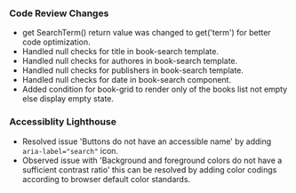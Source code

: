 ### Code Review Changes

- get SearchTerm() return value was changed to get('term') for better code optimization.
- Handled null checks for title in book-search template.
- Handled null checks for authores in book-search template.
- Handled null checks for publishers in book-search template.
- Handled null checks for date in book-search component.
- Added condition for book-grid to render only of the books list not empty else display empty state.

### Accessiblity Lighthouse 
- Resolved issue 'Buttons do not have an accessible name' by adding `aria-label="search"` icon.
- Observed issue with 'Background and foreground colors do not have a sufficient contrast ratio' this can be resolved by adding color codings according to browser default color standards. 
 



